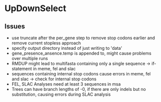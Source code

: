 # UpDownSelect
## Issues
- use truncate after the per_gene step to remove stop codons earlier and remove current stopless approach
- specify output directory instead of just writing to 'data'
- gene_presence_ansence.temp is appended to, might cause problems over multiple runs
- RMDUP might lead to multifasta containing only a single sequence -> if-statement in meme, fel and slac
- sequences containing internal stop codons cause errors in meme, fel and slac -> check for internal stop codons
- FEL, SLAC Analyses need at least 3 sequences in msa
- Trees can have branch lengths of -0, if there are only indels but no substitution, causing errors during SLAC analysis